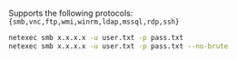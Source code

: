 Supports the following protocols:
`{smb,vnc,ftp,wmi,winrm,ldap,mssql,rdp,ssh}`

```bash
netexec smb x.x.x.x -u user.txt -p pass.txt
netexec smb x.x.x.x -u user.txt -p pass.txt --no-brute
```


